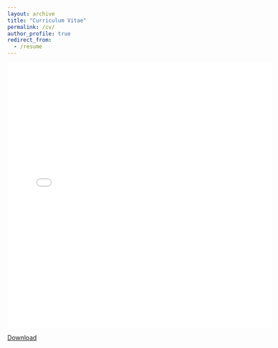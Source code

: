 ```yaml
---
layout: archive
title: "Curriculum Vitae"
permalink: /cv/
author_profile: true
redirect_from:
  - /resume
---
```


<embed src="{{ site.baseurl }}/files/Yuhao_CV.pdf" width="600" height="600" type='application/pdf'>

<p>
  <a href="{{ site.baseurl }}/files/Yuhao_CV.pdf" download="Yuhao_CV.pdf"
     onclick="gtag('event', 'download', {
       'event_category': 'CV',
       'event_label': 'Yuhao_CV.pdf',
       'value': 1
     });">Download</a>
</p>